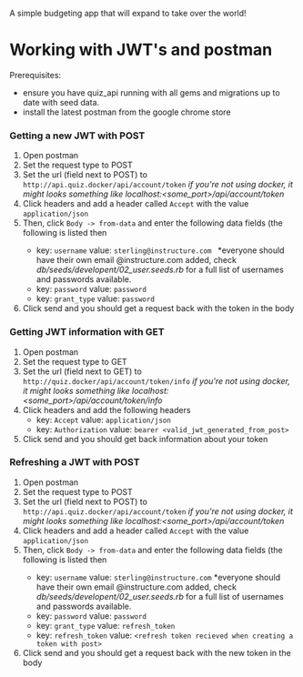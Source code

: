 A simple budgeting app that will expand to take over the world!

# Working with JWT's and postman

Prerequisites:
- ensure you have quiz_api running with all gems and migrations up to date with seed data.
- install the latest postman from the google chrome store

### Getting a new JWT with POST
1. Open postman
2. Set the request type to POST
3. Set the url (field next to POST) to `http://api.quiz.docker/api/account/token`
  *if you're not using docker, it might looks something like
 localhost:<some_port>/api/account/token*
4. Click headers and add a header called `Accept` with the value `application/json`
5. Then, click `Body -> from-data` and enter the following data fields (the following is listed <field> then <value>
    - key: `username` value: `sterling@instructure.com
` *everyone should have their own email @instructure.com added, check *db/seeds/developent/02_user.seeds.rb*
 for a full list of usernames and passwords available.
    - key: `password` value: `password`
    - key: `grant_type` value: `password`
6. Click send and you should get a request back with the token in the body

### Getting JWT information with GET
1. Open postman
2. Set the request type to GET
3. Set the url (field next to GET) to `http://quiz.docker/api/account/token/info`
  *if you're not using docker, it might looks something like localhost:<some_port>/api/account/token/info*
4. Click headers and add the following headers
    - key: `Accept` value: `application/json`
    - key: `Authorization` value: `bearer <valid_jwt_generated_from_post>`
5. Click send and you should get back information about your token

### Refreshing a JWT with POST
1. Open postman
2. Set the request type to POST
3. Set the url (field next to POST) to `http://api.quiz.docker/api/account/token`
  *if you're not using docker, it might looks something like localhost:<some_port>/api/account/token*
4. Click headers and add a header called `Accept` with the value `application/json`
5. Then, click `Body -> from-data` and enter the following data fields (the following is listed <field> then <value>
    - key: `username` value: `sterling@instructure.com`
*everyone should have their own email @instructure.com added, check
 *db/seeds/developent/02_user.seeds.rb* for a full list of usernames and passwords available.
    - key: `password` value: `password`
    - key: `grant_type` value: `refresh_token`
    - key: `refresh_token` value: `<refresh token recieved when creating a token with post>`
6. Click send and you should get a request back with the new token in the body
